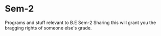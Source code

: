 # Sem-2
Programs and stuff relevant to B.E Sem-2
Sharing this will grant you the bragging rights of someone else's grade.
